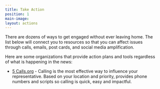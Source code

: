 ```yaml
---
title: Take Action
position: 1
main-image: 
layout: actions
---
```


There are dozens of ways to get engaged without ever leaving home. The list below will connect you to resources so that you can affect issues through calls, emails, post cards, and social media amplification.

Here are some organizations that provide action plans and tools regardless of what is happening in the news:
* [5 Calls.org](https://5calls.org/) - Calling is the most effective way to influence your representative. Based on your location and priority, provides phone numbers and scripts so calling is quick, easy and impactful.